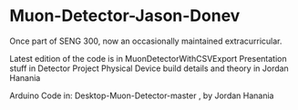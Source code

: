 # Muon-Detector-Jason-Donev
Once part of SENG 300, now an occasionally maintained extracurricular. 

Latest edition of the code is in MuonDetectorWithCSVExport
Presentation stuff in Detector Project
Physical Device build details and theory in Jordan Hanania

Arduino Code in: Desktop-Muon-Detector-master , by Jordan Hanania